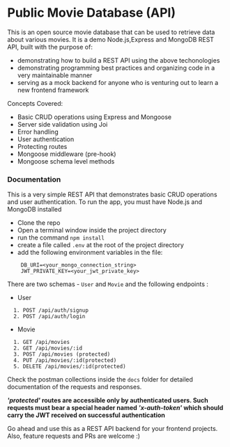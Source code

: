 # Public Movie Database (API)

This is an open source movie database that can be used to retrieve data about various movies.
It is a demo Node.js,Express and MongoDB REST API, built with the purpose of:

- demonstrating how to build a REST API using the above techonologies
- demonstrating programming best practices and organizing code in a very maintainable manner
- serving as a mock backend for anyone who is venturing out to learn a new frontend framework

Concepts Covered:

- Basic CRUD operations using Express and Mongoose
- Server side validation using Joi
- Error handling
- User authentication
- Protecting routes
- Mongoose middleware (pre-hook)
- Mongoose schema level methods

### Documentation

This is a very simple REST API that demonstrates basic CRUD operations and user authentication.
To run the app, you must have Node.js and MongoDB installed

- Clone the repo
- Open a terminal window inside the project directory
- run the command `npm install`
- create a file called `.env` at the root of the project directory
- add the following environment variables in the file:
  ```
   DB_URI=<your_mongo_connection_string>
   JWT_PRIVATE_KEY=<your_jwt_private_key>
  ```

There are two schemas - `User` and `Movie` and the following endpoints :

- User

```
  1. POST /api/auth/signup
  2. POST /api/auth/login
```

- Movie

```
  1. GET /api/movies
  2. GET /api/movies/:id
  3. POST /api/movies (protected)
  4. PUT /api/movies/:id(protected)
  5. DELETE /api/movies/:id(protected)
```

Check the postman collections inside the `docs` folder for detailed documentation of the requests and responses.

**_'protected'_ routes are accessible only by authenticated users. Such requests must bear a special header named _'x-auth-token'_ which should carry the JWT received on successful authentication**

Go ahead and use this as a REST API backend for your frontend projects. Also, feature requests and PRs are welcome :)
